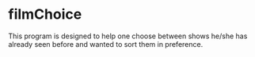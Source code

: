 # filmChoice

This program is designed to help one choose between shows he/she has already seen before and wanted to sort them in preference. 
